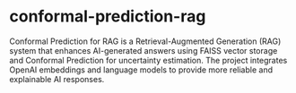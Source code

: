 # conformal-prediction-rag
Conformal Prediction for RAG is a Retrieval-Augmented Generation (RAG) system that enhances AI-generated answers using FAISS vector storage and Conformal Prediction for uncertainty estimation. The project integrates OpenAI embeddings and language models to provide more reliable and explainable AI responses.
